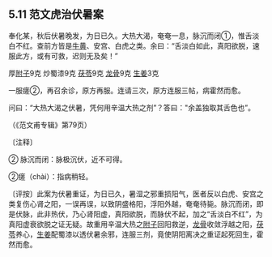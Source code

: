 ## 5.11 范文虎治伏暑案

奉化某，秋后伏暑晚发，为日已久。大热大渴，奄奄一息，脉沉而闭①，惟舌淡白不红。查前方皆是[牛黄](https://www.gmzyjc.com/read/bc/bc08-0.0.2.0.0.md)、安宫、白虎之类。余曰：“舌淡白如此，真阳欲脱，速服此方，或有可救，迟则无及矣！”

厚[附子](https://www.gmzyjc.com/read/bc/bc07-0.1.0.0.0.md)9克 炒蜀漆9克 [茯苓](https://www.gmzyjc.com/read/bc/bc05-0.0.1.0.0.md)9克 [龙骨](https://www.gmzyjc.com/read/bc/bc09-0.1.3.0.0.md)9克 [生姜](https://www.gmzyjc.com/read/bc/bc01-1.1.13.0.0.md)3克

一服瘥②，再召余诊，原方再服。连请三次，原方连服三帖，病霍然而愈。

问曰：“大热大渴之伏暑，凭何用辛温大热之剂”？答曰："余盖独取其舌色也”。

（《范文甫专辑》第79页）

〔注释〕

②  脉沉而闭：脉极沉伏，近不可得。

②瘥（chài）：指病稍轻。

〔评按〕此案为伏暑重证，为日已久，暑湿之邪重损阳气，医者反以白虎、安宫之类复伤心肾之阳，一误再误，以致阴盛格阳，浮阳外越，奄奄待毙。脉沉而闭，即是伏脉，此非热伏，乃心肾阳虚，真阳欲脱，而脉伏不起，加之“舌淡白不红”，为真阳虚衰欲脱之证无疑。故重用辛温大热之[附子](https://www.gmzyjc.com/read/bc/bc07-0.1.0.0.0.md)回阳救逆，[龙骨](https://www.gmzyjc.com/read/bc/bc09-0.1.3.0.0.md)收敛浮越之阳，[茯苓](https://www.gmzyjc.com/read/bc/bc05-0.0.1.0.0.md)养心，[生姜](https://www.gmzyjc.com/read/bc/bc01-1.1.13.0.0.md)配蜀漆以透伏暑余邪，连服三剂，竟使阴阳离决之重证起死回生，霍然而愈。

